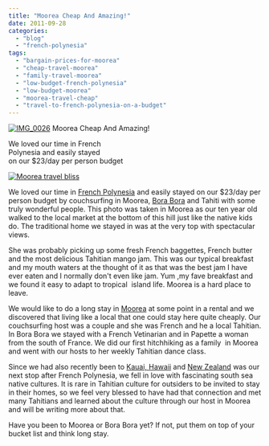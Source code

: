 ```yaml
---
title: "Moorea Cheap And Amazing!"
date: 2011-09-28
categories: 
  - "blog"
  - "french-polynesia"
tags: 
  - "bargain-prices-for-moorea"
  - "cheap-travel-moorea"
  - "family-travel-moorea"
  - "low-budget-french-polynesia"
  - "low-budget-moorea"
  - "moorea-travel-cheap"
  - "travel-to-french-polynesia-on-a-budget"
---
```


[![IMG_0026](https://pub-ac94b3f306b24c0dba4238943c97f2e1.r2.dev/6a00e5502a95078833014e8a6c4d5f970d.jpg "IMG_0026")](https://pub-ac94b3f306b24c0dba4238943c97f2e1.r2.dev/6a00e5502a95078833014e8a6c4d5f970d.jpg) Moorea Cheap And Amazing!

We loved our time in French  
Polynesia and easily stayed  
on our $23/day per person budget

<!--more-->

[![Moorea travel bliss](https://pub-ac94b3f306b24c0dba4238943c97f2e1.r2.dev/6a00e5502a95078833014e8a6c4dd6970d.jpg "Moorea travel bliss")](https://pub-ac94b3f306b24c0dba4238943c97f2e1.r2.dev/6a00e5502a95078833014e8a6c4dd6970d.jpg)  
  
  

We loved our time in [French Polynesia](http://soultravelers3new.local/2010/10/family-travel-french-polynesia-cheaply.html "french polynesia travel cheap") and easily stayed on our $23/day per person budget by couchsurfing in Moorea, [Bora Bora](http://soultravelers3new.local/2010/11/bora-bora-on-a-cheap-budget-travel-tahiti-moorea-and-french-polynesia.html "bora bora cheap travel ") and Tahiti with some truly wonderful people. This photo was taken in Moorea as our ten year old walked to the local market at the bottom of this hill just like the native kids do. The traditional home we stayed in was at the very top with spectacular views.  
  
She was probably picking up some fresh French baggettes, French butter and the most delicious Tahitian mango jam. This was our typical breakfast and my mouth waters at the thought of it as that was the best jam I have ever eaten and I normally don't even like jam. Yum ,my fave breakfast and we found it easy to adapt to tropical  island life. Moorea is a hard place to leave.  
  
We would like to do a long stay in [Moorea](http://en.wikipedia.org/wiki/Moorea "Moorea") at some point in a rental and we discovered that living like a local that one could stay here quite cheaply. Our couchsurfing host was a couple and she was French and he a local Tahitian. In Bora Bora we stayed with a French Vetinarian and in Papette a woman from the south of France. We did our first hitchhiking as a family  in Moorea and went with our hosts to her weekly Tahitian dance class.  
  
Since we had also recently been to [Kauai, Hawaii](http://soultravelers3new.local/2011/02/sailing-the-stunning-napali-coast-of-kauai-hawaii-with-dolphins-snorkeling-fun.html "Kauai, Hawaii") and [New Zealand](http://soultravelers3new.local/2011/03/beautiful-new-zealand-kia-kaha.html "New Zealand") was our next stop after French Polynesia, we fell in love with fascinating south sea native cultures. It is rare in Tahitian culture for outsiders to be invited to stay in their homes, so we feel very blessed to have had that connection and met many Tahitians and learned about the culture through our host in Moorea and will be writing more about that.  
  
Have you been to Moorea or Bora Bora yet? If not, put them on top of your bucket list and think long stay.
